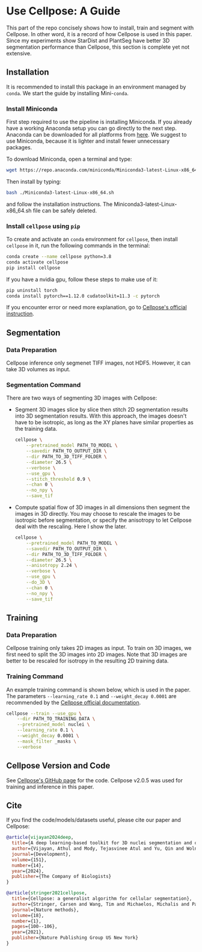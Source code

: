 # Use Cellpose: A Guide <!-- omit in toc -->

This part of the repo concisely shows how to install, train and segment with Cellpose. In other word, it is a record of how Cellpose is used in this paper. Since my experiments show StarDist and PlantSeg have better 3D segmentation performance than Cellpose, this section is complete yet not extensive.

## Installation

It is recommended to install this package in an environment managed by `conda`. We start the guide by installing Mini-`conda`.

### Install Miniconda

First step required to use the pipeline is installing Miniconda. If you already have a working Anaconda setup you can go directly to the next step. Anaconda can be downloaded for all platforms from [here](https://www.anaconda.com/products/distribution). We suggest to use Miniconda, because it is lighter and install fewer unnecessary packages.

To download Miniconda, open a terminal and type:

```bash
wget https://repo.anaconda.com/miniconda/Miniconda3-latest-Linux-x86_64.sh
```

Then install by typing:

```bash
bash ./Miniconda3-latest-Linux-x86_64.sh
```

and follow the installation instructions. The Miniconda3-latest-Linux-x86_64.sh file can be safely deleted.

### Install `cellpose` using `pip`

To create and activate an `conda` environment for `cellpose`, then install `cellpose` in it, run the following commands in the terminal:

```bash
conda create --name cellpose python=3.8
conda activate cellpose
pip install cellpose
```

If you have a nvidia gpu, follow these steps to make use of it:

```bash
pip uninstall torch
conda install pytorch==1.12.0 cudatoolkit=11.3 -c pytorch
```

If you encounter error or need more explanation, go to [Cellpose's official instruction](https://github.com/MouseLand/cellpose#instructions).

## Segmentation

### Data Preparation

Cellpose inference only segmenet TIFF images, not HDF5. However, it can take 3D volumes as input.

### Segmentation Command

There are two ways of segmenting 3D images with Cellpose:

- Segment 3D images slice by slice then stitch 2D segmentation results into 3D segmentation results. With this approach, the images doesn't have to be isotropic, as long as the XY planes have similar properties as the training data.

    ```bash
    cellpose \
        --pretrained_model PATH_TO_MODEL \
        --savedir PATH_TO_OUTPUT_DIR \
        --dir PATH_TO_3D_TIFF_FOLDER \
        --diameter 26.5 \
        --verbose \
        --use_gpu \
        --stitch_threshold 0.9 \
        --chan 0 \
        --no_npy \
        --save_tif
    ```

- Compute spatial flow of 3D images in all dimensions then segment the images in 3D directly. You may choose to rescale the images to be isotropic before segmentation, or specify the anisotropy to let Cellpose deal with the rescaling. Here I show the later.

    ```bash
    cellpose \
        --pretrained_model PATH_TO_MODEL \
        --savedir PATH_TO_OUTPUT_DIR \
        --dir PATH_TO_3D_TIFF_FOLDER \
        --diameter 26.5 \
        --anisotropy 2.24 \
        --verbose \
        --use_gpu \
        --do_3D \
        --chan 0 \
        --no_npy \
        --save_tif
    ```

## Training

### Data Preparation

Cellpose training only takes 2D images as input. To train on 3D images, we first need to split the 3D images into 2D images. Note that 3D images are better to be rescaled for isotropy in the resulting 2D training data.

### Training Command

An example training command is shown below, which is used in the paper. The parameters `--learning_rate 0.1` and `--weight_decay 0.0001` are recommended by the [Cellpose official documentation](https://cellpose.readthedocs.io/en/latest/train.html).

```bash
cellpose --train --use_gpu \
    --dir PATH_TO_TRAINING_DATA \
    --pretrained_model nuclei \
    --learning_rate 0.1 \
    --weight_decay 0.0001 \
    --mask_filter _masks \
    --verbose
```

## Cellpose Version and Code

See [Cellpose's GitHub page](https://github.com/MouseLand/cellpose) for the code. Cellpose v2.0.5 was used for training and inference in this paper.

## Cite

If you find the code/models/datasets useful, please cite our paper and Cellpose:

```bibtex
@article{vijayan2024deep,
  title={A deep learning-based toolkit for 3D nuclei segmentation and quantitative analysis in cellular and tissue context},
  author={Vijayan, Athul and Mody, Tejasvinee Atul and Yu, Qin and Wolny, Adrian and Cerrone, Lorenzo and Strauss, Soeren and Tsiantis, Miltos and Smith, Richard S and Hamprecht, Fred A and Kreshuk, Anna and others},
  journal={Development},
  volume={151},
  number={14},
  year={2024},
  publisher={The Company of Biologists}
}

@article{stringer2021cellpose,
  title={Cellpose: a generalist algorithm for cellular segmentation},
  author={Stringer, Carsen and Wang, Tim and Michaelos, Michalis and Pachitariu, Marius},
  journal={Nature methods},
  volume={18},
  number={1},
  pages={100--106},
  year={2021},
  publisher={Nature Publishing Group US New York}
}
```
